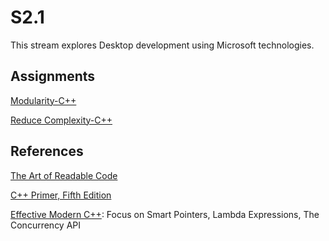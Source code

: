 # S2.1

This stream explores Desktop development using Microsoft technologies.

## Assignments

[Modularity-C++](https://classroom.github.com/a/YjkN0Deq)

[Reduce Complexity-C++](https://classroom.github.com/a/gk7bSvpq)

## References

[The Art of Readable Code](https://learning.oreilly.com/library/view/the-art-of/9781449318482/)

[C++ Primer, Fifth Edition](https://learning.oreilly.com/library/view/c-primer-fifth/9780133053043/)

[Effective Modern C++](https://learning.oreilly.com/library/view/effective-modern-c/9781491908419/):
Focus on Smart Pointers, Lambda Expressions, The Concurrency API
